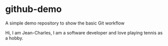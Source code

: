 # github-demo
A simple demo repository to show the basic Git workflow

Hi, I am Jean-Charles, I am a software developer and love playing tennis as a hobby.
